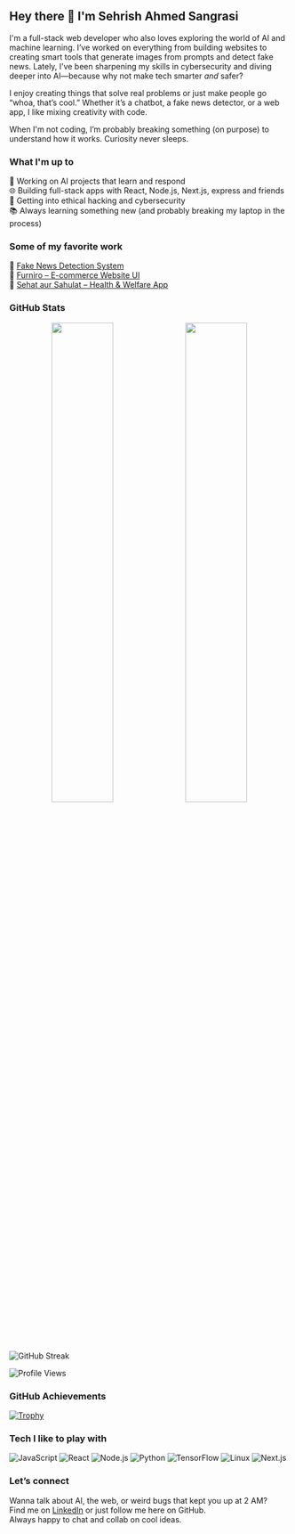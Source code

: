 ## Hey there 👋 I'm Sehrish Ahmed Sangrasi

I'm a full-stack web developer who also loves exploring the world of AI and machine learning. I’ve worked on everything from building websites to creating smart tools that generate images from prompts and detect fake news. Lately, I’ve been sharpening my skills in cybersecurity and diving deeper into AI—because why not make tech smarter *and* safer?

I enjoy creating things that solve real problems or just make people go “whoa, that’s cool.” Whether it’s a chatbot, a fake news detector, or a web app, I like mixing creativity with code.

When I'm not coding, I’m probably breaking something (on purpose) to understand how it works. Curiosity never sleeps.

### What I'm up to

🧠 Working on AI projects that learn and respond  
🌐 Building full-stack apps with React, Node.js, Next.js, express and friends  
🔐 Getting into ethical hacking and cybersecurity  
📚 Always learning something new (and probably breaking my laptop in the process)

### Some of my favorite work

📰 [Fake News Detection System](https://github.com/sehrishahmedsangrasi/fake-news-detector)  
🛒 [Furniro – E-commerce Website UI](https://github.com/sehrishahmedsangrasi/Furniro_ui)  
💊 [Sehat aur Sahulat – Health & Welfare App](https://github.com/sehrishahmedsangrasi/Sehat_aur_sahulat)  

### GitHub Stats
<div align="center">
  <img src="https://github-readme-stats.vercel.app/api?username=sehrishahmedsangrasi&show_icons=true&theme=radical" width="47%" />
  <img src="https://github-readme-stats.vercel.app/api/top-langs/?username=sehrishahmedsangrasi&layout=compact&theme=radical" width="47%" />
</div>

![GitHub Streak](https://streak-stats.demolab.com/?user=sehrishahmedsangrasi&theme=radical)

![Profile Views](https://komarev.com/ghpvc/?username=sehrishahmedsangrasi&color=blue&style=flat-square)

### GitHub Achievements

[![Trophy](https://github-profile-trophy.vercel.app/?username=sehrishahmedsangrasi&theme=onedark)](https://github.com/ryo-ma/github-profile-trophy)

### Tech I like to play with

![JavaScript](https://img.shields.io/badge/JavaScript-F7DF1E?style=flat-square&logo=javascript&logoColor=black)
![React](https://img.shields.io/badge/React-20232A?style=flat-square&logo=react&logoColor=61DAFB)
![Node.js](https://img.shields.io/badge/Node.js-43853D?style=flat-square&logo=node-dot-js&logoColor=white)
![Python](https://img.shields.io/badge/Python-3776AB?style=flat-square&logo=python&logoColor=white)
![TensorFlow](https://img.shields.io/badge/TensorFlow-FF6F00?style=flat-square&logo=tensorflow&logoColor=white)
![Linux](https://img.shields.io/badge/Linux-FCC624?style=flat-square&logo=linux&logoColor=black)
![Next.js](https://img.shields.io/badge/Next.js-000000?style=flat-square&logo=nextdotjs&logoColor=white)

### Let’s connect

Wanna talk about AI, the web, or weird bugs that kept you up at 2 AM?  
Find me on [LinkedIn](https://www.linkedin.com/in/sehrish-ahmed-943566300/) or just follow me here on GitHub.  
Always happy to chat and collab on cool ideas.

